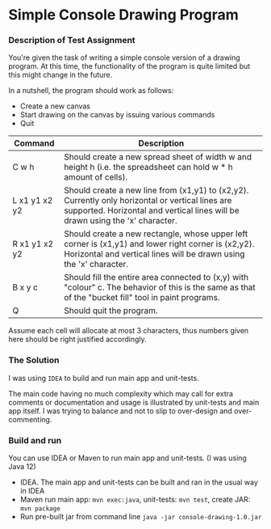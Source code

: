 # Simple Console Drawing Program #

### Description of Test Assignment ###

You're given the task of writing a simple console version of a drawing program. At this time, the functionality of the program is quite limited but this might change in the future.
 
In a nutshell, the program should work as follows:

* Create a new canvas
* Start drawing on the canvas by issuing various commands
* Quit  

| Command 		      | Description
----------------------|------------------------------------------------------------------------------
| C w h               | Should create a new spread sheet of width w and height h (i.e. the spreadsheet can hold w * h amount of cells).  
| L x1 y1 x2 y2       | Should create a new line from (x1,y1) to (x2,y2). Currently only horizontal or vertical lines are supported. Horizontal and vertical lines will be drawn using the 'x' character.
| R x1 y1 x2 y2       | Should create a new rectangle, whose upper left corner is (x1,y1) and lower right corner is (x2,y2). Horizontal and vertical lines will be drawn using the 'x' character.
| B x y c             | Should fill the entire area connected to (x,y) with "colour" c. The behavior of this is the same as that of the "bucket fill" tool in paint programs.
| Q                   | Should quit the program. 

Assume each cell will allocate at most 3 characters, thus numbers given here should be right justified accordingly.

### The Solution ###

I was using `IDEA` to build and run main app and unit-tests.

The main code having no much complexity which may call for extra comments or documentation and usage is illustrated by unit-tests and main app itself. 
I was trying to balance and not to slip to over-design and over-commenting.  

### Build and run ###

You can use IDEA or Maven to run main app and unit-tests. (I was using Java 12)
*  IDEA. The main app and unit-tests can be built and ran in the usual way in IDEA
*  Maven run main app: `mvn exec:java`, unit-tests: `mvn test`, create JAR: `mvn package`
*  Run pre-built jar from command line `java -jar console-drawing-1.0.jar`
